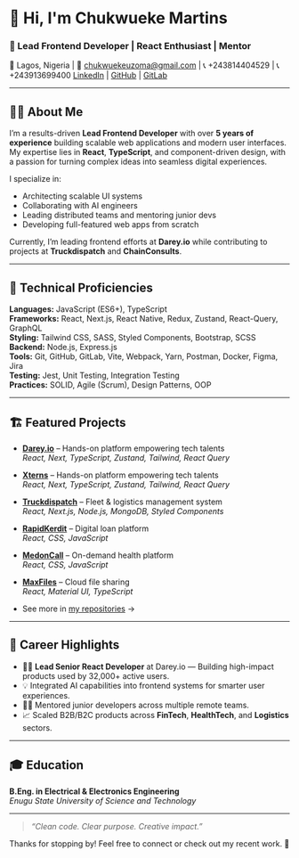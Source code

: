 # 👋 Hi, I'm Chukwueke Martins

### 🚀 Lead Frontend Developer | React Enthusiast | Mentor  
📍 Lagos, Nigeria | 📧 chukwuekeuzoma@gmail.com | 📞 +243814404529  | 📞 +243913699400
[LinkedIn](https://www.linkedin.com/in/martins-chukwueke-6898981b0/) | [GitHub](https://github.com/chukwuekeuzoma/) | [GitLab](https://gitlab.com/chukwuekeuzoma)

---

## 👨‍💻 About Me

I’m a results-driven **Lead Frontend Developer** with over **5 years of experience** building scalable web applications and modern user interfaces. My expertise lies in **React**, **TypeScript**, and component-driven design, with a passion for turning complex ideas into seamless digital experiences.

I specialize in:
- Architecting scalable UI systems
- Collaborating with AI engineers
- Leading distributed teams and mentoring junior devs
- Developing full-featured web apps from scratch

Currently, I’m leading frontend efforts at **Darey.io** while contributing to projects at **Truckdispatch** and **ChainConsults**.

---

## 🧠 Technical Proficiencies

**Languages:** JavaScript (ES6+), TypeScript  
**Frameworks:** React, Next.js, React Native, Redux, Zustand, React-Query, GraphQL  
**Styling:** Tailwind CSS, SASS, Styled Components, Bootstrap, SCSS  
**Backend:** Node.js, Express.js  
**Tools:** Git, GitHub, GitLab, Vite, Webpack, Yarn, Postman, Docker, Figma, Jira  
**Testing:** Jest, Unit Testing, Integration Testing  
**Practices:** SOLID, Agile (Scrum), Design Patterns, OOP

---

## 🏗️ Featured Projects
- **[Darey.io](https://www.darey.io/)** – Hands-on platform empowering tech talents  
  _React, Next, TypeScript, Zustand, Tailwind, React Query_
  
- **[Xterns](https://xterns.ai/)** – Hands-on platform empowering tech talents  
  _React, Next, TypeScript, Zustand, Tailwind, React Query_

- **[Truckdispatch](https://www.gettruckdispatch.com/)** – Fleet & logistics management system  
  _React, Next.js, Node.js, MongoDB, Styled Components_

- **[RapidKerdit](https://rapidkredit-web-application.web.app/#/)** – Digital loan platform  
  _React, CSS, JavaScript_

- **[MedonCall](https://medoncall-fab0f.web.app/#/)** – On-demand health platform  
  _React, CSS, JavaScript_

- **[MaxFiles](https://max-files.web.app/home)** – Cloud file sharing  
  _React, Material UI, TypeScript_

- See more in [my repositories](https://github.com/chukwuekeuzoma?tab=repositories) →

---

## 🧭 Career Highlights

- 👨‍💼 **Lead Senior React Developer** at Darey.io — Building high-impact products used by 32,000+ active users.  
- 💡 Integrated AI capabilities into frontend systems for smarter user experiences.  
- 🧑‍🏫 Mentored junior developers across multiple remote teams.  
- 📈 Scaled B2B/B2C products across **FinTech**, **HealthTech**, and **Logistics** sectors.  

---

## 🎓 Education

**B.Eng. in Electrical & Electronics Engineering**  
_Enugu State University of Science and Technology_

---

> *“Clean code. Clear purpose. Creative impact.”*

Thanks for stopping by! Feel free to connect or check out my recent work. 🙏
